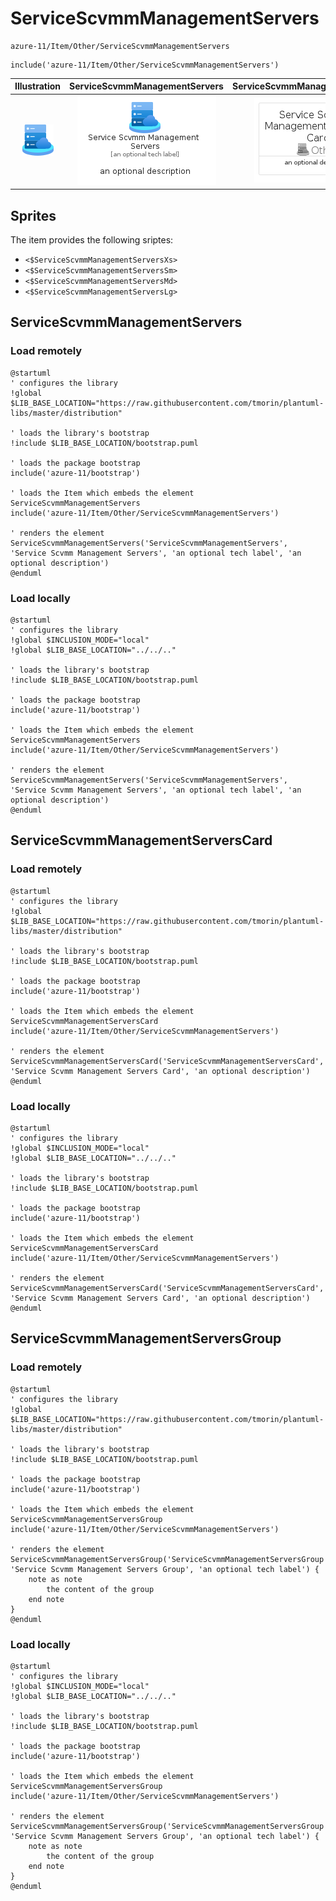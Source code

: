 # ServiceScvmmManagementServers


```text
azure-11/Item/Other/ServiceScvmmManagementServers
```

```text
include('azure-11/Item/Other/ServiceScvmmManagementServers')
```



| Illustration | ServiceScvmmManagementServers | ServiceScvmmManagementServersCard | ServiceScvmmManagementServersGroup |
| :---: | :---: | :---: | :---: |
| ![illustration for Illustration](../../../azure-11/Item/Other/ServiceScvmmManagementServers.png) | ![illustration for ServiceScvmmManagementServers](../../../azure-11/Item/Other/ServiceScvmmManagementServers.Local.png) | ![illustration for ServiceScvmmManagementServersCard](../../../azure-11/Item/Other/ServiceScvmmManagementServersCard.Local.png) | ![illustration for ServiceScvmmManagementServersGroup](../../../azure-11/Item/Other/ServiceScvmmManagementServersGroup.Local.png) |



## Sprites
The item provides the following sriptes:

- `<$ServiceScvmmManagementServersXs>`
- `<$ServiceScvmmManagementServersSm>`
- `<$ServiceScvmmManagementServersMd>`
- `<$ServiceScvmmManagementServersLg>`





## ServiceScvmmManagementServers

### Load remotely
```plantuml
@startuml
' configures the library
!global $LIB_BASE_LOCATION="https://raw.githubusercontent.com/tmorin/plantuml-libs/master/distribution"

' loads the library's bootstrap
!include $LIB_BASE_LOCATION/bootstrap.puml

' loads the package bootstrap
include('azure-11/bootstrap')

' loads the Item which embeds the element ServiceScvmmManagementServers
include('azure-11/Item/Other/ServiceScvmmManagementServers')

' renders the element
ServiceScvmmManagementServers('ServiceScvmmManagementServers', 'Service Scvmm Management Servers', 'an optional tech label', 'an optional description')
@enduml
```

### Load locally
```plantuml
@startuml
' configures the library
!global $INCLUSION_MODE="local"
!global $LIB_BASE_LOCATION="../../.."

' loads the library's bootstrap
!include $LIB_BASE_LOCATION/bootstrap.puml

' loads the package bootstrap
include('azure-11/bootstrap')

' loads the Item which embeds the element ServiceScvmmManagementServers
include('azure-11/Item/Other/ServiceScvmmManagementServers')

' renders the element
ServiceScvmmManagementServers('ServiceScvmmManagementServers', 'Service Scvmm Management Servers', 'an optional tech label', 'an optional description')
@enduml
```

## ServiceScvmmManagementServersCard

### Load remotely
```plantuml
@startuml
' configures the library
!global $LIB_BASE_LOCATION="https://raw.githubusercontent.com/tmorin/plantuml-libs/master/distribution"

' loads the library's bootstrap
!include $LIB_BASE_LOCATION/bootstrap.puml

' loads the package bootstrap
include('azure-11/bootstrap')

' loads the Item which embeds the element ServiceScvmmManagementServersCard
include('azure-11/Item/Other/ServiceScvmmManagementServers')

' renders the element
ServiceScvmmManagementServersCard('ServiceScvmmManagementServersCard', 'Service Scvmm Management Servers Card', 'an optional description')
@enduml
```

### Load locally
```plantuml
@startuml
' configures the library
!global $INCLUSION_MODE="local"
!global $LIB_BASE_LOCATION="../../.."

' loads the library's bootstrap
!include $LIB_BASE_LOCATION/bootstrap.puml

' loads the package bootstrap
include('azure-11/bootstrap')

' loads the Item which embeds the element ServiceScvmmManagementServersCard
include('azure-11/Item/Other/ServiceScvmmManagementServers')

' renders the element
ServiceScvmmManagementServersCard('ServiceScvmmManagementServersCard', 'Service Scvmm Management Servers Card', 'an optional description')
@enduml
```

## ServiceScvmmManagementServersGroup

### Load remotely
```plantuml
@startuml
' configures the library
!global $LIB_BASE_LOCATION="https://raw.githubusercontent.com/tmorin/plantuml-libs/master/distribution"

' loads the library's bootstrap
!include $LIB_BASE_LOCATION/bootstrap.puml

' loads the package bootstrap
include('azure-11/bootstrap')

' loads the Item which embeds the element ServiceScvmmManagementServersGroup
include('azure-11/Item/Other/ServiceScvmmManagementServers')

' renders the element
ServiceScvmmManagementServersGroup('ServiceScvmmManagementServersGroup', 'Service Scvmm Management Servers Group', 'an optional tech label') {
    note as note
        the content of the group
    end note
}
@enduml
```

### Load locally
```plantuml
@startuml
' configures the library
!global $INCLUSION_MODE="local"
!global $LIB_BASE_LOCATION="../../.."

' loads the library's bootstrap
!include $LIB_BASE_LOCATION/bootstrap.puml

' loads the package bootstrap
include('azure-11/bootstrap')

' loads the Item which embeds the element ServiceScvmmManagementServersGroup
include('azure-11/Item/Other/ServiceScvmmManagementServers')

' renders the element
ServiceScvmmManagementServersGroup('ServiceScvmmManagementServersGroup', 'Service Scvmm Management Servers Group', 'an optional tech label') {
    note as note
        the content of the group
    end note
}
@enduml
```

